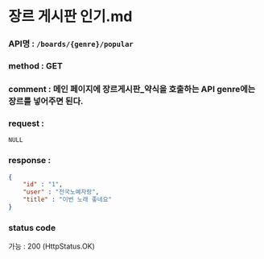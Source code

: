 # 장르 게시판 인기.md
### API명 : `/boards/{genre}/popular`

### method : GET

### comment : 메인 페이지에 장르게시판_약식을 호출하는 API genre에는 장르를 넣어주면 된다.

### request :
    NULL

### response :
~~~json
{
    "id" : "1",
    "user" : "전국노예자랑",
    "title" : "이번 노래 좋네요"
}
~~~
### status code
가능 : 200 (HttpStatus.OK)
